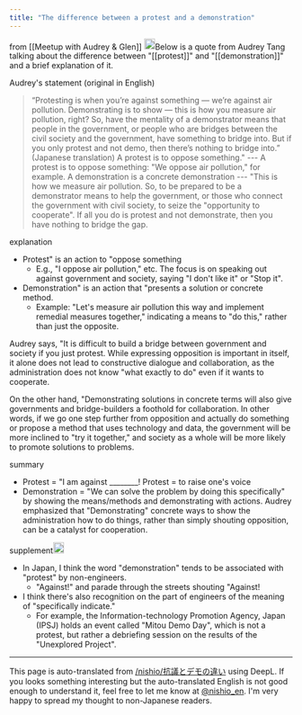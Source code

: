 ```yaml
---
title: "The difference between a protest and a demonstration"
---
```


from [[Meetup with Audrey & Glen]]
<img src='https://scrapbox.io/api/pages/nishio-en/o1 Pro/icon' alt='o1 Pro.icon' height="19.5"/>Below is a quote from Audrey Tang talking about the difference between "[[protest]]" and "[[demonstration]]" and a brief explanation of it.

Audrey's statement (original in English)
> “Protesting is when you’re against something — we’re against air pollution. Demonstrating is to show — this is how you measure air pollution, right? So, have the mentality of a demonstrator means that people in the government, or people who are bridges between the civil society and the government, have something to bridge into. But if you only protest and not demo, then there’s nothing to bridge into.”
(Japanese translation)
A protest is to oppose something." --- A protest is to oppose something: "We oppose air pollution," for example. A demonstration is a concrete demonstration --- "This is how we measure air pollution. So, to be prepared to be a demonstrator means to help the government, or those who connect the government with civil society, to seize the "opportunity to cooperate". If all you do is protest and not demonstrate, then you have nothing to bridge the gap.

explanation
- Protest" is an action to "oppose something
    - E.g., "I oppose air pollution," etc. The focus is on speaking out against government and society, saying "I don't like it" or "Stop it".
- Demonstration" is an action that "presents a solution or concrete method.
    - Example: "Let's measure air pollution this way and implement remedial measures together," indicating a means to "do this," rather than just the opposite.

Audrey says, "It is difficult to build a bridge between government and society if you just protest.
While expressing opposition is important in itself, it alone does not lead to constructive dialogue and collaboration, as the administration does not know "what exactly to do" even if it wants to cooperate.

On the other hand, "Demonstrating solutions in concrete terms will also give governments and bridge-builders a foothold for collaboration.
In other words, if we go one step further from opposition and actually do something or propose a method that uses technology and data, the government will be more inclined to "try it together," and society as a whole will be more likely to promote solutions to problems.

summary
- Protest = "I am against ________! Protest = to raise one's voice
- Demonstration = "We can solve the problem by doing this specifically" by showing the means/methods and demonstrating with actions.
Audrey emphasized that "Demonstrating" concrete ways to show the administration how to do things, rather than simply shouting opposition, can be a catalyst for cooperation.

supplement<img src='https://scrapbox.io/api/pages/nishio-en/nishio/icon' alt='nishio.icon' height="19.5"/>
- In Japan, I think the word "demonstration" tends to be associated with "protest" by non-engineers.
    - "Against!" and parade through the streets shouting "Against!
- I think there's also recognition on the part of engineers of the meaning of "specifically indicate."
    - For example, the Information-technology Promotion Agency, Japan (IPSJ) holds an event called "Mitou Demo Day", which is not a protest, but rather a debriefing session on the results of the "Unexplored Project".

---
This page is auto-translated from [/nishio/抗議とデモの違い](https://scrapbox.io/nishio/抗議とデモの違い) using DeepL. If you looks something interesting but the auto-translated English is not good enough to understand it, feel free to let me know at [@nishio_en](https://twitter.com/nishio_en). I'm very happy to spread my thought to non-Japanese readers.